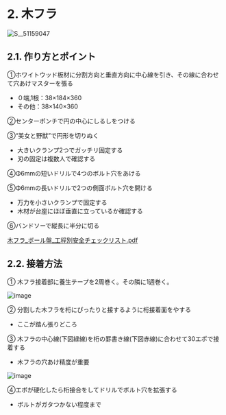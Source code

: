 # 2. 木フラ
![S__51159047](https://github.com/user-attachments/assets/de17d7ec-d219-449b-935f-85988c242139)

## 2.1. 作り方とポイント
①ホワイトウッド板材に分割方向と垂直方向に中心線を引き、その線に合わせて穴あけマスターを張る
- ０端,1根：38×184×360
- その他：38×140×360

②センターポンチで円の中心にしるしをつける

③“美女と野獣”で円形を切りぬく
- 大きいクランプ2つでガッチリ固定する
- 刃の固定は複数人で確認する

④Φ6mmの短いドリルで4つのボルト穴をあける

⑤Φ6mmの長いドリルで2つの側面ボルト穴を開ける
- 万力を小さいクランプで固定する
- 木材が台座にほぼ垂直に立っているか確認する

⑥バンドソーで縦長に半分に切る

[木フラ_ボール盤_工程別安全チェックリスト.pdf](https://github.com/user-attachments/files/19749276/_._.pdf)

## 2.2. 接着方法
① 木フラ接着部に養生テープを2周巻く。その隣に1週巻く。

![image](https://github.com/user-attachments/assets/a872c51d-13f9-4158-b3f2-b3d6a21ac65a)

② 分割した木フラを桁にぴったりと接するように桁接着面をやする
- ここが踏ん張りどころ

③ 木フラの中心線(下図緑線)を桁の罫書き線(下図赤線)に合わせて30エポで接着する
- 木フラの穴あけ精度が重要

![image](https://github.com/user-attachments/assets/15eac89a-d9e9-4c92-b82e-f7e9fb9bb259)

④エポが硬化したら桁接合をしてドリルでボルト穴を拡張する
- ボルトがガタつかない程度まで
